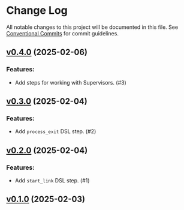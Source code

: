 # Change Log

All notable changes to this project will be documented in this file.
See [Conventional Commits](Https://conventionalcommits.org) for commit guidelines.

<!-- changelog -->

## [v0.4.0](https://harton.dev/james/reactor_process/compare/v0.3.0...v0.4.0) (2025-02-06)




### Features:

* Add steps for working with Supervisors. (#3)

## [v0.3.0](https://harton.dev/james/reactor_process/compare/v0.2.0...v0.3.0) (2025-02-04)




### Features:

* Add `process_exit` DSL step. (#2)

## [v0.2.0](https://harton.dev/james/reactor_process/compare/v0.1.0...v0.2.0) (2025-02-04)




### Features:

* Add `start_link` DSL step. (#1)

## [v0.1.0](https://harton.dev/james/reactor_process/compare/v0.1.0...v0.1.0) (2025-02-03)

